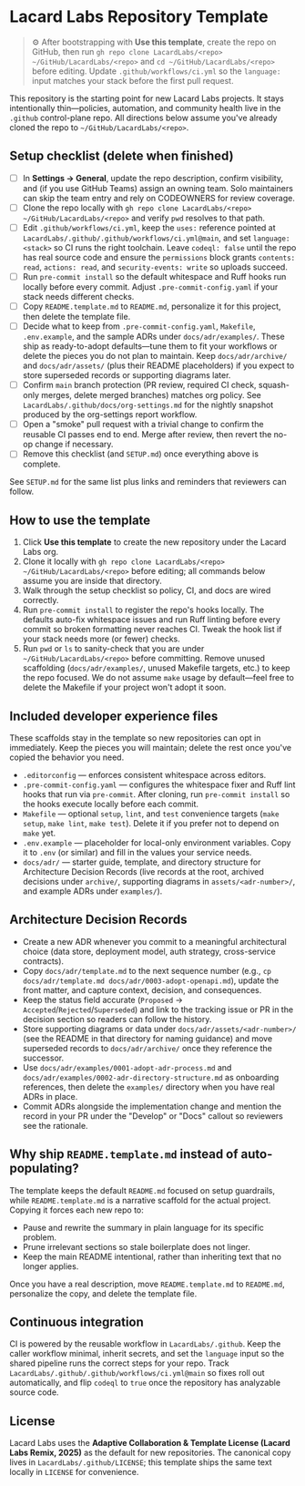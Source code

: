 # Lacard Labs Repository Template

> ⚙️ After bootstrapping with **Use this template**, create the repo on GitHub, then run `gh repo clone LacardLabs/<repo> ~/GitHub/LacardLabs/<repo>` and `cd ~/GitHub/LacardLabs/<repo>` before editing. Update `.github/workflows/ci.yml` so the `language:` input matches your stack before the first pull request.

This repository is the starting point for new Lacard Labs projects. It stays intentionally thin—policies, automation, and community health live in the `.github` control-plane repo. All directions below assume you've already cloned the repo to `~/GitHub/LacardLabs/<repo>`.

## Setup checklist (delete when finished)

- [ ] In **Settings → General**, update the repo description, confirm visibility, and (if you use GitHub Teams) assign an owning team. Solo maintainers can skip the team entry and rely on CODEOWNERS for review coverage.
- [ ] Clone the repo locally with `gh repo clone LacardLabs/<repo> ~/GitHub/LacardLabs/<repo>` and verify `pwd` resolves to that path.
- [ ] Edit `.github/workflows/ci.yml`, keep the `uses:` reference pointed at `LacardLabs/.github/.github/workflows/ci.yml@main`, and set `language: <stack>` so CI runs the right toolchain. Leave `codeql: false` until the repo has real source code and ensure the `permissions` block grants `contents: read`, `actions: read`, and `security-events: write` so uploads succeed.
- [ ] Run `pre-commit install` so the default whitespace and Ruff hooks run locally before every commit. Adjust `.pre-commit-config.yaml` if your stack needs different checks.
- [ ] Copy `README.template.md` to `README.md`, personalize it for this project, then delete the template file.
- [ ] Decide what to keep from `.pre-commit-config.yaml`, `Makefile`, `.env.example`, and the sample ADRs under `docs/adr/examples/`. These ship as ready-to-adopt defaults—tune them to fit your workflows or delete the pieces you do not plan to maintain. Keep `docs/adr/archive/` and `docs/adr/assets/` (plus their README placeholders) if you expect to store superseded records or supporting diagrams later.
- [ ] Confirm `main` branch protection (PR review, required CI check, squash-only merges, delete merged branches) matches org policy. See `LacardLabs/.github/docs/org-settings.md` for the nightly snapshot produced by the org-settings report workflow.
- [ ] Open a "smoke" pull request with a trivial change to confirm the reusable CI passes end to end. Merge after review, then revert the no-op change if necessary.
- [ ] Remove this checklist (and `SETUP.md`) once everything above is complete.

See `SETUP.md` for the same list plus links and reminders that reviewers can follow.

## How to use the template

1. Click **Use this template** to create the new repository under the Lacard Labs org.
2. Clone it locally with `gh repo clone LacardLabs/<repo> ~/GitHub/LacardLabs/<repo>` before editing; all commands below assume you are inside that directory.
3. Walk through the setup checklist so policy, CI, and docs are wired correctly.
4. Run `pre-commit install` to register the repo's hooks locally. The defaults auto-fix whitespace issues and run Ruff linting before every commit so broken formatting never reaches CI. Tweak the hook list if your stack needs more (or fewer) checks.
5. Run `pwd` or `ls` to sanity-check that you are under `~/GitHub/LacardLabs/<repo>` before committing. Remove unused scaffolding (`docs/adr/examples/`, unused Makefile targets, etc.) to keep the repo focused. We do not assume `make` usage by default—feel free to delete the Makefile if your project won't adopt it soon.

## Included developer experience files

These scaffolds stay in the template so new repositories can opt in immediately. Keep the pieces you will maintain; delete the rest once you've copied the behavior you need.

- `.editorconfig` — enforces consistent whitespace across editors.
- `.pre-commit-config.yaml` — configures the whitespace fixer and Ruff lint hooks that run via `pre-commit`. After cloning, run `pre-commit install` so the hooks execute locally before each commit.
- `Makefile` — optional `setup`, `lint`, and `test` convenience targets (`make setup`, `make lint`, `make test`). Delete it if you prefer not to depend on `make` yet.
- `.env.example` — placeholder for local-only environment variables. Copy it to `.env` (or similar) and fill in the values your service needs.
- `docs/adr/` — starter guide, template, and directory structure for Architecture Decision Records (live records at the root, archived decisions under `archive/`, supporting diagrams in `assets/<adr-number>/`, and example ADRs under `examples/`).

## Architecture Decision Records

- Create a new ADR whenever you commit to a meaningful architectural choice (data store, deployment model, auth strategy, cross-service contracts).
- Copy `docs/adr/template.md` to the next sequence number (e.g., `cp docs/adr/template.md docs/adr/0003-adopt-openapi.md`), update the front matter, and capture context, decision, and consequences.
- Keep the status field accurate (`Proposed` → `Accepted`/`Rejected`/`Superseded`) and link to the tracking issue or PR in the decision section so readers can follow the history.
- Store supporting diagrams or data under `docs/adr/assets/<adr-number>/` (see the README in that directory for naming guidance) and move superseded records to `docs/adr/archive/` once they reference the successor.
- Use `docs/adr/examples/0001-adopt-adr-process.md` and `docs/adr/examples/0002-adr-directory-structure.md` as onboarding references, then delete the `examples/` directory when you have real ADRs in place.
- Commit ADRs alongside the implementation change and mention the record in your PR under the "Develop" or "Docs" callout so reviewers see the rationale.

## Why ship `README.template.md` instead of auto-populating?

The template keeps the default `README.md` focused on setup guardrails, while `README.template.md` is a narrative scaffold for the actual project. Copying it forces each new repo to:

- Pause and rewrite the summary in plain language for its specific problem.
- Prune irrelevant sections so stale boilerplate does not linger.
- Keep the main README intentional, rather than inheriting text that no longer applies.

Once you have a real description, move `README.template.md` to `README.md`, personalize the copy, and delete the template file.

## Continuous integration

CI is powered by the reusable workflow in `LacardLabs/.github`. Keep the caller workflow minimal, inherit secrets, and set the `language` input so the shared pipeline runs the correct steps for your repo. Track `LacardLabs/.github/.github/workflows/ci.yml@main` so fixes roll out automatically, and flip `codeql` to `true` once the repository has analyzable source code.

## License

Lacard Labs uses the **Adaptive Collaboration & Template License (Lacard Labs Remix, 2025)** as the default for new repositories. The canonical copy lives in `LacardLabs/.github/LICENSE`; this template ships the same text locally in `LICENSE` for convenience.
